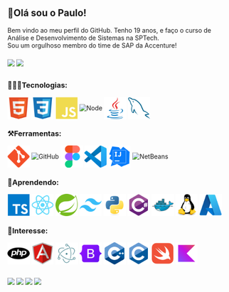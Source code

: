 ## 👋Olá sou o Paulo!
Bem vindo ao meu perfil do GitHub. Tenho 19 anos, e faço o curso de Análise e Desenvolvimento de Sistemas na SPTech. <br>
Sou um orgulhoso membro do time de SAP da Accenture!

###

<div style="display: block">
  <img height="180em" src="https://github-readme-stats.vercel.app/api?username=PauloCezaretto&show_icons=true&theme=tokyonight&include_all_commits=true&count_private=true"/>
  <img height="180em" src="https://github-readme-stats.vercel.app/api/top-langs/?username=PauloCezaretto&layout=compact&langs_count=7&theme=tokyonight"/>
</div>

##

<h3>👨🏽‍💻Tecnologias:</h3>
<div style="display: inline_block">
  <img align="center" alt="HTML" height="50" src="https://raw.githubusercontent.com/devicons/devicon/master/icons/html5/html5-original.svg">
  <img align="center" alt="CSS" height="50" src="https://raw.githubusercontent.com/devicons/devicon/master/icons/css3/css3-original.svg">
  <img align="center" alt="JavaScript" height="50" src="https://raw.githubusercontent.com/devicons/devicon/master/icons/javascript/javascript-plain.svg">
  <img align="center" alt="Node" height="50" src="https://cdn.jsdelivr.net/gh/devicons/devicon/icons/nodejs/nodejs-original.svg">
  <img align="center" alt="Java" height="50" src="https://raw.githubusercontent.com/devicons/devicon/master/icons/java/java-original.svg">
  <img align="center" alt="MySQL" height="50" src="https://raw.githubusercontent.com/devicons/devicon/master/icons/mysql/mysql-original.svg">
</div>

<h3>⚒️Ferramentas:</h3>
<div style="display: inline_block">
  <img align="center" alt="Git" height="50" src="https://raw.githubusercontent.com/devicons/devicon/master/icons/git/git-original.svg">
  <img align="center" alt="GitHub" height="50" src="https://cdn-icons-png.flaticon.com/128/270/270798.png">
  <img align="center" alt="Figma" height="50" src="https://raw.githubusercontent.com/devicons/devicon/master/icons/figma/figma-original.svg">
  <img align="center" alt="Visual Studio" height="50" src="https://raw.githubusercontent.com/devicons/devicon/master/icons/vscode/vscode-original.svg">
  <img align="center" alt="IntelliJ" height="50" src="https://raw.githubusercontent.com/devicons/devicon/master/icons/intellij/intellij-plain.svg">
  <img align="center" alt="NetBeans" height="50" src="https://netbeans.apache.org/images/touch-icon-iphone-retina.png">
</div>

<h3>📕Aprendendo:</h3>
<div style="display: inline_block">
  <img align="center" alt="TypeScript" height="50" src="https://raw.githubusercontent.com/devicons/devicon/master/icons/typescript/typescript-plain.svg">
  <img align="center" alt="React" height="50" src="https://raw.githubusercontent.com/devicons/devicon/master/icons/react/react-original.svg">
  <img align="center" alt="SpringBoot" height="50" src="https://raw.githubusercontent.com/devicons/devicon/master/icons/spring/spring-original.svg">
  <img align="center" alt="Tailwind" height="50" src="https://raw.githubusercontent.com/devicons/devicon/master/icons/tailwindcss/tailwindcss-plain.svg">
  <img align="center" alt="Python" height="50" src="https://raw.githubusercontent.com/devicons/devicon/master/icons/python/python-original.svg">
  <img align="center" alt="C#" height="50" src="https://raw.githubusercontent.com/devicons/devicon/master/icons/csharp/csharp-original.svg">
  <img align="center" alt="Docker" height="50" src="https://raw.githubusercontent.com/devicons/devicon/master/icons/docker/docker-original.svg">
  <img align="center" alt="Linux" height="50" src="https://raw.githubusercontent.com/devicons/devicon/master/icons/linux/linux-original.svg">
  <img align="center" alt="Azure" height="50" src="https://raw.githubusercontent.com/devicons/devicon/master/icons/azure/azure-original.svg">
</div>

<h3>💖Interesse:</h3>
<div style="display: inline_block">
  <img align="center" alt="PHP" height="50" src="https://raw.githubusercontent.com/devicons/devicon/master/icons/php/php-plain.svg">
  <img align="center" alt="Angular" height="50" src="https://raw.githubusercontent.com/devicons/devicon/master/icons/angularjs/angularjs-original.svg">
  <img align="center" alt="Electron" height="50" src="https://raw.githubusercontent.com/devicons/devicon/master/icons/electron/electron-original.svg">
  <img align="center" alt="Bootstrap" height="50" src="https://raw.githubusercontent.com/devicons/devicon/master/icons/bootstrap/bootstrap-original.svg">
  <img align="center" alt="C++" height="50" src="https://raw.githubusercontent.com/devicons/devicon/master/icons/cplusplus/cplusplus-original.svg">
  <img align="center" alt="C" height="50" src="https://raw.githubusercontent.com/devicons/devicon/master/icons/c/c-original.svg">
  <img align="center" alt="Swift" height="50" src="https://raw.githubusercontent.com/devicons/devicon/master/icons/swift/swift-original.svg">
  <img align="center" alt="Kotlin" height="50" src="https://raw.githubusercontent.com/devicons/devicon/master/icons/kotlin/kotlin-original.svg">
</div>

  ##
<div> 
  <a href = "mailto:contato@rafaballerini.tech"><img src="https://img.shields.io/badge/Gmail-D14836?style=for-the-badge&logo=gmail&logoColor=white" target="_blank"></a>
  <a href="https://www.linkedin.com/in/paulo-alvares-10a5b9272/" target="_blank"><img src="https://img.shields.io/badge/-LinkedIn-%230077B5?style=for-the-badge&logo=linkedin&logoColor=white" target="_blank"></a> 
  <a href="https://www.instagram.com/paulo_10111/" target="_blank"><img src="https://img.shields.io/badge/-Instagram-%23E4405F?style=for-the-badge&logo=instagram&logoColor=white" target="_blank"></a>
  <a href="https://www.facebook.com/paulogabriel.alvares" target="_blank"><img src="https://img.shields.io/badge/Facebook-1877F2?style=for-the-badge&logo=facebook&logoColor=white" target="_blank"></a>
</div>
